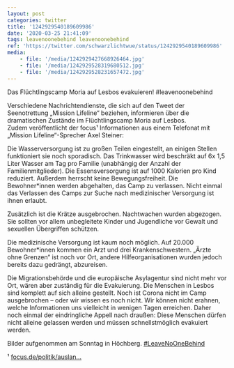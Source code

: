 ```yaml
---
layout: post
categories: twitter
title: '1242929540189609986'
date: '2020-03-25 21:41:09'
tags: leavenoonebehind leavenoonebehind
ref: 'https://twitter.com/schwarzlichtwue/status/1242929540189609986'
media:
    - file: '/media/1242929427668926464.jpg'
    - file: '/media/1242929528319680512.jpg'
    - file: '/media/1242929528231657472.jpg'
---
```

Das Flüchtlingscamp Moria auf Lesbos evakuieren! #leavenoonebehind



Verschiedene Nachrichtendienste, die sich auf den Tweet der Seenotrettung „Mission Lifeline“ beziehen, informieren über die dramatischen Zustände im Flüchtlingscamp Moria auf Lesbos.  
Zudem veröffentlicht der focus¹ Informationen aus einem Telefonat mit „Mission Lifeline“-Sprecher Axel Steiner:



Die Wasserversorgung ist zu großen Teilen eingestellt, an einigen Stellen funktioniert sie noch sporadisch. 
Das Trinkwasser wird beschräkt auf 6x 1,5 Liter Wasser am Tag pro Familie (unabhängig der Anzahl der Familienmitglieder). Die Essensversorgung ist auf 1000 Kalorien pro Kind reduziert. 
Außerdem herrscht keine Bewegungsfreiheit. Die Bewohner\*innen werden abgehalten, das Camp zu verlassen. Nicht einmal das Verlassen des Camps zur Suche nach medizinischer Versorgung ist ihnen erlaubt.



Zusätzlich ist die Krätze ausgebrochen. 
Nachtwachen wurden abgezogen. Sie sollten vor allem unbegleitete Kinder und Jugendliche vor Gewalt und sexuellen Übergriffen schützen.

Die medizinische Versorgung ist kaum noch möglich. Auf 20.000 Bewohner\*innen kommen ein Arzt und drei Krankenschwestern. 
„Ärzte ohne Grenzen“ ist noch vor Ort, andere Hilfeorganisationen wurden jedoch bereits dazu gedrängt, abzureisen.

Die Migrationsbehörde und die europäische Asylagentur sind nicht mehr vor Ort, wären aber zuständig für die Evakuierung. 
Die Menschen in Lesbos sind komplett auf sich alleine gestellt. Noch ist Corona nicht im Camp ausgebrochen – oder wir wissen es noch nicht. Wir können nicht erahnen, welche Informationen uns vielleicht in wenigen Tagen erreichen. 
Daher noch einmal der eindringliche Appell nach draußen: Diese Menschen dürfen nicht alleine gelassen werden und müssen schnellstmöglich evakuiert werden.

Bilder aufgenommen am Sonntag in Höchberg. [#LeaveNoOneBehind](/t/leavenoonebehind) 

¹ [focus.de/politik/auslan…](https://www.focus.de/politik/ausland/fluechtlingslager-moria-kein-wasser-keine-medizin-mission-lifeline-ueber-katastrophale-situation-auf-lesbos_id_11813210.html) 